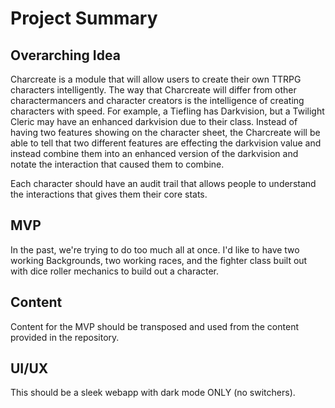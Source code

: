 # Project Summary


## Overarching Idea
Charcreate is a module that will allow users to create their own TTRPG characters intelligently. The way that Charcreate will differ from other charactermancers and character creators is the intelligence of creating characters with speed. For example, a Tiefling has Darkvision, but a Twilight Cleric may have an enhanced darkvision due to their class. Instead of having two features showing on the character sheet, the Charcreate will be able to tell that two different features are effecting the darkvision value and instead combine them into an enhanced version of the darkvision and notate the interaction that caused them to combine.

Each character should have an audit trail that allows people to understand the interactions that gives them their core stats.

## MVP
In the past, we're trying to do too much all at once. I'd like to have two working Backgrounds, two working races, and the fighter class built out with dice roller mechanics to build out a character.

## Content
Content for the MVP should be transposed and used from the content provided in the repository. 

## UI/UX
This should be a sleek webapp with dark mode ONLY (no switchers). 